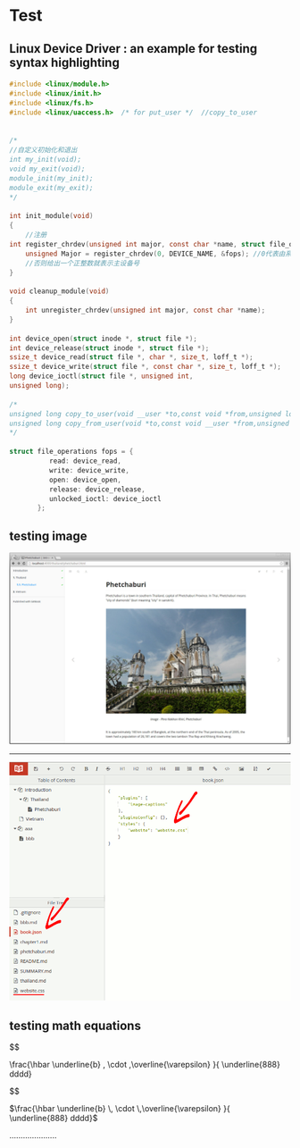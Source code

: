 # Test

## Linux Device Driver : an example for testing syntax highlighting

```c
#include <linux/module.h> 
#include <linux/init.h>
#include <linux/fs.h>
#include <linux/uaccess.h>  /* for put_user */  //copy_to_user


/*
//自定义初始化和退出
int my_init(void);
void my_exit(void);
module_init(my_init);
module_exit(my_exit);
*/

int init_module(void)
{
    //注册
int register_chrdev(unsigned int major, const char *name, struct file_operations *fops);    
    unsigned Major = register_chrdev(0, DEVICE_NAME, &fops); //0代表由系统自动分配主设备号，
	//否则给出一个正整数就表示主设备号
}

void cleanup_module(void)
{
    int unregister_chrdev(unsigned int major, const char *name);
}    
    
int device_open(struct inode *, struct file *);
int device_release(struct inode *, struct file *);
ssize_t device_read(struct file *, char *, size_t, loff_t *);
ssize_t device_write(struct file *, const char *, size_t, loff_t *);
long device_ioctl(struct file *, unsigned int,
unsigned long);

/*
unsigned long copy_to_user(void __user *to,const void *from,unsigned long count); //将数据从内核拷贝至用户空间，用于read操作 
unsigned long copy_from_user(void *to,const void __user *from,unsigned long count); //将数据从用户空间拷贝到内核中，用于write操作
*/

struct file_operations fops = {
          read: device_read,
          write: device_write,
          open: device_open,
          release: device_release,
    	  unlocked_ioctl: device_ioctl
       };

```

## testing image

![rendered page](1.%20test.assets/preview.jpg)

---

![Configuration of styles in book.json](1.%20test.assets/config.gif)

## testing math equations

$$

\frac{\hbar \underline{b} \, \cdot \,\overline{\varepsilon} }{ \underline{888} dddd}

$$


$\frac{\hbar \underline{b} \, \cdot \,\overline{\varepsilon} }{ \underline{888} dddd}$

.....................
